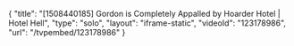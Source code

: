 {
    "title": "[1508440185] Gordon is Completely Appalled by Hoarder Hotel | Hotel Hell",
    "type": "solo",
    "layout": "iframe-static",
    "videoId": "123178986",
    "url": "\/tvpembed\/123178986"
}